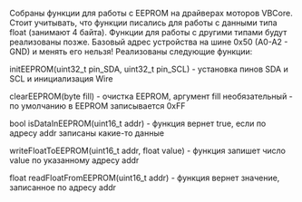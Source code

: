 Собраны функции для работы с EEPROM на драйверах моторов VBCore. Стоит учитывать, что функции писались для работы с данными типа float (занимают 4 байта). Функции для работы с другими типами будут реализованы позже. Базовый адрес устройства на шине 0x50 (A0-A2 - GND) и менять его нельзя! Реализованы следующие функции:

initEEPROM(uint32_t pin_SDA, uint32_t pin_SCL) - установка пинов SDA и SCL и инициализация Wire

clearEEPROM(byte fill) - очистка EEPROM, аргумент fill необязательный - по умолчанию в EEPROM записывается 0xFF

bool isDataInEEPROM(uint16_t addr) - функция вернет true, если по адресу addr записаны какие-то данные

writeFloatToEEPROM(uint16_t addr, float value) - функция запишет число value по указанному адресу addr

float readFloatFromEEPROM(uint16_t addr) - функция вернет значение, записанное по адресу addr  
